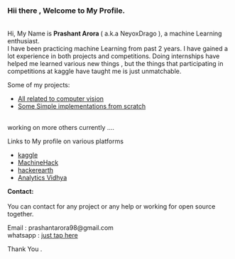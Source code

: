 
### Hii there , Welcome to My Profile.
<br>
Hi, My Name is <b> Prashant Arora </b> ( a.k.a NeyoxDrago ), a machine Learning enthusiast.
<br>
I have been practicing machine Learning from past 2 years. I have gained a lot experience in both  projects and competitions.
Doing internships have helped me learned various new things , but the things that participating in competitions at kaggle have taught me is just unmatchable.
<p>
    
Some of my projects:
<p>
<ul>  
<li><a href="https://github.com/NeyoxDrago/Computer-Vision-Projects"> All related to computer vision </a>
<li><a href="https://github.com/NeyoxDrago/Algorithms-from-Scratch"> Some Simple implementations from scratch </a>
</ul>
<br>
working on more others currently ....

<p>
Links to My profile on various platforms
<ul>

<li> <a href="https://www.kaggle.com/prashantarorat"> kaggle </a></li>
<li> <a href="https://www.machinehack.com/user/profile/ui/5f0174dadd6f62425b40af8a#">MachineHack</a></li>
<li> <a href="https://www.hackerearth.com/@Prashant001">hackerearth</a></li>
<li> <a href="https://www.analyticsvidhya.com/user/prashant@AV">Analytics Vidhya</a></li>

</ul>
</p>

<b>Contact:</b>
<br>  
You can contact for any project or any help or working for open source  together. 
<p>
    Email : prashantarora98@gmail.com
    <br>
    whatsapp : <a href="https://api.whatsapp.com/send?phone=8630831390">just tap here</a>
</p>

Thank You .
